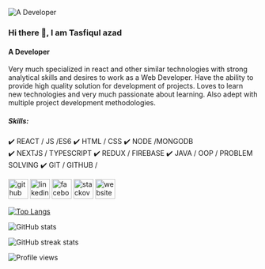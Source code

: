 ![A Developer](https://media.licdn.com/dms/image/C5616AQG9EAQzuUFS5g/profile-displaybackgroundimage-shrink_350_1400/0/1638385160472?e=1683763200&v=beta&t=fi8spjGJiyQw7s8uhHWa_yjxexbISst7ZGVcK4eILGs)
### Hi there 👋, I am Tasfiqul azad
#### A Developer

Very much specialized in react and other similar technologies  with strong analytical skills and  desires to work as a Web Developer. Have the ability to provide high quality solution for development of projects. Loves to learn new technologies and very much passionate about learning. Also adept with multiple project development methodologies.

##### Skills: 

 ✔️ REACT / JS /ES6 
 ✔️ HTML / CSS 
 ✔️ NODE /MONGODB  
 ✔️ NEXTJS / TYPESCRIPT 
 ✔️ REDUX / FIREBASE 
 ✔️ JAVA /  OOP / PROBLEM SOLVING 
 ✔️ GIT / GITHUB /


[<img src='https://cdn.jsdelivr.net/npm/simple-icons@3.0.1/icons/github.svg' alt='github' height='40'>](https://github.com/Tasfiq97)  [<img src='https://cdn.jsdelivr.net/npm/simple-icons@3.0.1/icons/linkedin.svg' alt='linkedin' height='40'>](https://www.linkedin.com/in/https://www.linkedin.com/in/tasfiqul-azad//)  [<img src='https://cdn.jsdelivr.net/npm/simple-icons@3.0.1/icons/facebook.svg' alt='facebook' height='40'>](https://www.facebook.com/https://www.facebook.com/tasfiqul.azad/)  [<img src='https://cdn.jsdelivr.net/npm/simple-icons@3.0.1/icons/stackoverflow.svg' alt='stackoverflow' height='40'>](https://stackoverflow.com/users/https://stackoverflow.com/users/15633665/tasfiqul-azad)  [<img src='https://cdn.jsdelivr.net/npm/simple-icons@3.0.1/icons/icloud.svg' alt='website' height='40'>](https://new-portfolio-next-tasfiq97.vercel.app/)  


[![Top Langs](https://github-readme-stats.vercel.app/api/top-langs/?username=Tasfiq97)](https://github.com/anuraghazra/github-readme-stats)

![GitHub stats](https://github-readme-stats.vercel.app/api?username=Tasfiq97&show_icons=true&count_private=true)  

![GitHub streak stats](https://streak-stats.demolab.com/?user=Tasfiq97)  

![Profile views](https://gpvc.arturio.dev/Tasfiq97)  
